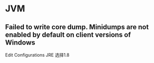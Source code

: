 # JVM

## Failed to write core dump. Minidumps are not enabled by default on client versions of Windows

Edit Configurations JRE 选择1.8


